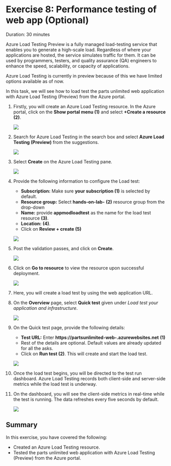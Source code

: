 # Exercise 8: Performance testing of web app (Optional)
Duration: 30 minutes

Azure Load Testing Preview is a fully managed load-testing service that enables you to generate a high-scale load. Regardless of where your applications are hosted, the service simulates traffic for them. It can be used by programmers, testers, and quality assurance (QA) engineers to enhance the speed, scalability, or capacity of applications.

Azure Load Testing is currently in preview because of this we have limited options available as of now.

In this task, we will see how to load test the parts unlimited web application with Azure Load Testing (Preview) from the Azure portal.

1. Firstly, you will create an Azure Load Testing resource. In the Azure portal, click on the **Show portal menu (1)** and select **+Create a resource (2)**.

   ![](media/pe-25.png)

2. Search for Azure Load Testing in the search box and select **Azure Load Testing (Preview)** from the suggestions.
 
   ![](media/pe-26.png)

3. Select **Create** on the Azure Load Testing pane.
 
    ![](media/pe-27.png)

4. Provide the following information to configure the Load test:

   - **Subscription:** Make sure **your subscription (1)** is selected by default.
   - **Resource group:** Select **hands-on-lab-<inject key="DeploymentID" enableCopy="false"/>** **(2)** resource group from the drop-down
   - **Name:** provide **appmodloadtest<inject key="DeploymentID" enableCopy="false"/>** as the name for the load test resource **(3)**.
   - **Location:** **<inject key="location" />** **(4)**.
   - Click on **Review + create (5)**
 
    
    ![](media/loadtest1.png)
    
5. Post the validation passes, and click on **Create**.

    ![](media/loadtest2.png)

6. Click on **Go to resource** to view the resource upon successful deployment.

    ![](media/loadtest3.png)

7. Here, you will create a load test by using the web application URL.

8. On the **Overview** page, select **Quick test** given under _Load test your application and infrastructure_.

    ![](media/loadtest4.png)

9. On the Quick test page, provide the following details:

   - **Test URL:** Enter **https://partsunlimited-web-<inject key="DeploymentID" enableCopy="false"/>.azurewebsites.net** **(1)**
   - Rest of the details are optional. Default values are already updated for all the asks.
   -  Click on **Run test (2)**. This will create and start the load test.

     ![](media/loadtest5.png)

10. Once the load test begins, you will be directed to the test run dashboard. Azure Load Testing records both client-side and server-side metrics while the load test is underway. 

11. On the dashboard, you will see the client-side metrics in real-time while the test is running. The data refreshes every five seconds by default.

    ![](media/loadtest6.png)
    
## Summary
 
In this exercise, you have covered the following:
  
   - Created an Azure Load Testing resource. 
   - Tested the parts unlimited web application with Azure Load Testing (Preview) from the Azure portal. 

